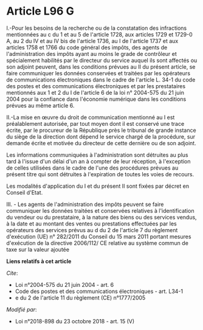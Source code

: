 # Article L96 G

I.-Pour les besoins de la recherche ou de la constatation des infractions mentionnées au c du 1 et au 5 de l'article 1728,
aux articles 1729 et 1729-0 A, au 2 du IV et au IV bis de l'article 1736, au I de l'article 1737 et aux articles 1758 et 1766
du code général des impôts, des agents de l'administration des impôts ayant au moins le grade de contrôleur et spécialement
habilités par le directeur du service auquel ils sont affectés ou son adjoint peuvent, dans les conditions prévues au II du
présent article, se faire communiquer les données conservées et traitées par les opérateurs de communications électroniques
dans le cadre de l'article L. 34-1 du code des postes et des communications électroniques et par les prestataires mentionnés
aux 1 et 2 du I de l'article 6 de la loi n° 2004-575 du 21 juin 2004 pour la confiance dans l'économie numérique dans les
conditions prévues au même article 6.

II.-La mise en œuvre du droit de communication mentionné au I est préalablement autorisée, par tout moyen dont il est
conservé une trace écrite, par le procureur de la République près le tribunal de grande instance du siège de la direction
dont dépend le service chargé de la procédure, sur demande écrite et motivée du directeur de cette dernière ou de son
adjoint.

Les informations communiquées à l'administration sont détruites au plus tard à l'issue d'un délai d'un an à compter de leur
réception, à l'exception de celles utilisées dans le cadre de l'une des procédures prévues au présent titre qui sont
détruites à l'expiration de toutes les voies de recours.

Les modalités d'application du I et du présent II sont fixées par décret en Conseil d'Etat.

III. - Les agents de l'administration des impôts peuvent se faire communiquer les données traitées et conservées relatives à
l'identification du vendeur ou du prestataire, à la nature des biens ou des services vendus, à la date et au montant des
ventes ou prestations effectuées par les opérateurs des services prévus au d du 2 de l'article 7 du règlement d'exécution
(UE) n° 282/2011 du Conseil du 15 mars 2011 portant mesures d'exécution de la directive 2006/112/ CE relative au système
commun de taxe sur la valeur ajoutée

**Liens relatifs à cet article**

_Cite_:

  - Loi n°2004-575 du 21 juin 2004 - art. 6
  - Code des postes et des communications électroniques - art. L34-1
  - e du 2 de l'article 11 du règlement (CE) n°1777/2005

_Modifié par_:

  - Loi n°2018-898 du 23 octobre 2018 - art. 15 (V)

